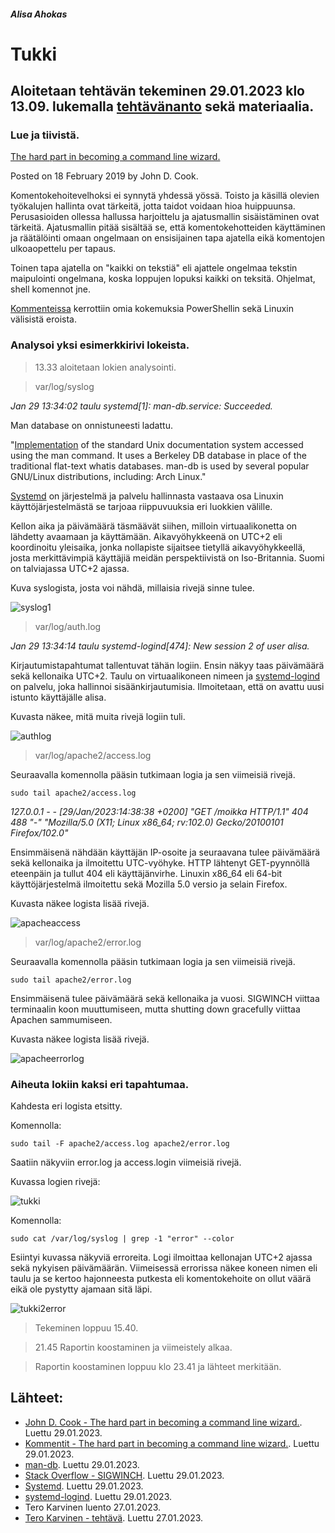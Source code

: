 ##### Alisa Ahokas

# Tukki													

## Aloitetaan tehtävän tekeminen 29.01.2023 klo 13.09. lukemalla [tehtävänanto](https://terokarvinen.com/2023/linux-palvelimet-2023-alkukevat/) sekä materiaalia.

### Lue ja tiivistä.

[The hard part in becoming a command line wizard.](https://www.johndcook.com/blog/2019/02/18/command-line-wizard/)

Posted on 18 February 2019 by John D. Cook.

Komentokehoitevelhoksi ei synnytä yhdessä yössä. Toisto ja käsillä olevien työkalujen hallinta ovat tärkeitä, jotta taidot voidaan hioa huippuunsa. Perusasioiden ollessa hallussa harjoittelu ja ajatusmallin sisäistäminen ovat tärkeitä. Ajatusmallin pitää sisältää se, että komentokehotteiden käyttäminen ja räätälöinti omaan ongelmaan on ensisijainen tapa ajatella eikä komentojen ulkoaopettelu per tapaus.

Toinen tapa ajatella on "kaikki on tekstiä" eli ajattele ongelmaa tekstin maipulointi ongelmana, koska loppujen lopuksi kaikki on teksitä. Ohjelmat, shell komennot jne.

[Kommenteissa](https://news.ycombinator.com/item?id=19271135) kerrottiin omia kokemuksia PowerShellin sekä Linuxin välisistä eroista.



### Analysoi yksi esimerkkirivi lokeista.

>13.33 aloitetaan lokien analysointi.

>var/log/syslog

*Jan 29 13:34:02 taulu systemd[1]: man-db.service: Succeeded.*

Man database on onnistuneesti ladattu.

"[Implementation](https://man-db.nongnu.org/) of the standard Unix documentation system accessed using the man command. It uses a Berkeley DB database in place of the traditional flat-text whatis databases. man-db is used by several popular GNU/Linux distributions, including: Arch Linux."

[Systemd](https://man7.org/linux/man-pages/man1/init.1.html) on järjestelmä ja palvelu hallinnasta vastaava osa Linuxin käyttöjärjestelmästä se tarjoaa riippuvuuksia eri luokkien välille.

Kellon aika ja päivämäärä täsmäävät siihen, milloin virtuaalikonetta on lähdetty avaamaan ja käyttämään. Aikavyöhykkeenä on UTC+2 eli koordinoitu yleisaika, jonka nollapiste sijaitsee tietyllä aikavyöhykkeellä, josta merkittävimpiä käyttäjiä meidän perspektiivistä on Iso-Britannia. Suomi on talviajassa UTC+2 ajassa.

Kuva syslogista, josta voi nähdä, millaisia rivejä sinne tulee.

![syslog1](https://user-images.githubusercontent.com/112398757/215353522-47c1b550-aa50-4386-925c-2686a56144ba.JPG)


>var/log/auth.log

*Jan 29 13:34:14 taulu systemd-logind[474]: New session 2 of user alisa.*

Kirjautumistapahtumat tallentuvat tähän logiin. Ensin näkyy taas päivämäärä sekä kellonaika UTC+2. Taulu on virtuaalikoneen nimeen ja [systemd-logind](https://www.commandlinux.com/man-page/man8/systemd-logind.service.8.html)
on palvelu, joka hallinnoi sisäänkirjautumisia. Ilmoitetaan, että on avattu uusi istunto käyttäjälle alisa.

Kuvasta näkee, mitä muita rivejä logiin tuli.

![authlog](https://user-images.githubusercontent.com/112398757/215354574-9b8e4609-2687-4bdc-b54a-b1f6e16b340e.JPG)


>var/log/apache2/access.log

Seuraavalla komennolla pääsin tutkimaan logia ja sen viimeisiä rivejä.

    sudo tail apache2/access.log

*127.0.0.1 - - [29/Jan/2023:14:38:38 +0200] "GET /moikka HTTP/1.1" 404 488 "-" "Mozilla/5.0 (X11; Linux x86_64; rv:102.0) Gecko/20100101 Firefox/102.0"*

Ensimmäisenä nähdään käyttäjän IP-osoite ja seuraavana tulee päivämäärä sekä kellonaika ja ilmoitettu UTC-vyöhyke. HTTP lähtenyt GET-pyynnöllä eteenpäin ja tullut 404 eli käyttäjänvirhe. Linuxin x86_64 eli 64-bit käyttöjärjestelmä ilmoitettu sekä Mozilla 5.0 versio ja selain Firefox.

Kuvasta näkee logista lisää rivejä.

![apacheaccess](https://user-images.githubusercontent.com/112398757/215354673-1db44671-c6e8-4a69-a4b8-ec05e83354aa.JPG)


>var/log/apache2/error.log

Seuraavalla komennolla pääsin tutkimaan logia ja sen viimeisiä rivejä.

    sudo tail apache2/error.log
    
Ensimmäisenä tulee päivämäärä sekä kellonaika ja vuosi. SIGWINCH viittaa terminaalin koon muuttumiseen, mutta shutting down gracefully viittaa Apachen sammumiseen.

Kuvasta näkee logista lisää rivejä.

![apacheerrorlog](https://user-images.githubusercontent.com/112398757/215354695-be32ad39-a35c-418c-9ad8-f45a1a448098.JPG)



### Aiheuta lokiin kaksi eri tapahtumaa.

Kahdesta eri logista etsitty.

Komennolla:

    sudo tail -F apache2/access.log apache2/error.log
    
 Saatiin näkyviin error.log ja access.login viimeisiä rivejä.
 
Kuvassa logien rivejä:

![tukki](https://user-images.githubusercontent.com/112398757/215355634-5b29c0ca-5389-4d56-bf1f-3a6af661c807.JPG)


Komennolla:
    
    sudo cat /var/log/syslog | grep -1 "error" --color
    
Esiintyi kuvassa näkyviä erroreita. Logi ilmoittaa kellonajan UTC+2 ajassa sekä nykyisen päivämäärän. Viimeisessä errorissa näkee koneen nimen eli taulu ja se kertoo hajonneesta putkesta eli komentokehoite on ollut väärä eikä ole pystytty ajamaan sitä läpi.

![tukki2error](https://user-images.githubusercontent.com/112398757/215353673-4c49c33d-13f3-4d49-8731-13cebd7812f2.JPG)


>Tekeminen loppuu 15.40.

>21.45 Raportin koostaminen ja viimeistely alkaa.

>Raportin koostaminen loppuu klo 23.41 ja lähteet merkitään.


## Lähteet:

- [John D. Cook - The hard part in becoming a command line wizard.](https://www.johndcook.com/blog/2019/02/18/command-line-wizard/). Luettu 29.01.2023.
- [Kommentit - The hard part in becoming a command line wizard.](https://news.ycombinator.com/item?id=19271135). Luettu 29.01.2023.
- [man-db](https://man-db.nongnu.org/). Luettu 29.01.2023.
- [Stack Overflow - SIGWINCH](https://stackoverflow.com/questions/780853/what-is-in-apache-2-a-caught-sigwinch-error). Luettu 29.01.2023.
- [Systemd](https://man7.org/linux/man-pages/man1/init.1.html). Luettu 29.01.2023.
- [systemd-logind](https://www.commandlinux.com/man-page/man8/systemd-logind.service.8.html). Luettu 29.01.2023.
- Tero Karvinen luento 27.01.2023.
- [Tero Karvinen - tehtävä](https://terokarvinen.com/2023/linux-palvelimet-2023-alkukevat/). Luettu 27.01.2023.
